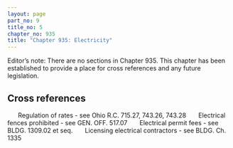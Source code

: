 ```yaml
---
layout: page
part_no: 9
title_no: 5
chapter_no: 935
title: "Chapter 935: Electricity"
---
```


Editor’s note: There are no sections in Chapter 935. This chapter has been established to provide a place for cross references
and any future legislation.


## Cross references

      Regulation of rates - see Ohio R.C. 715.27, 743.26, 743.28
      Electrical fences prohibited - see GEN. OFF. 517.07
      Electrical permit fees - see BLDG.
1309.02 et seq.
      Licensing electrical contractors - see BLDG. Ch.
1335

